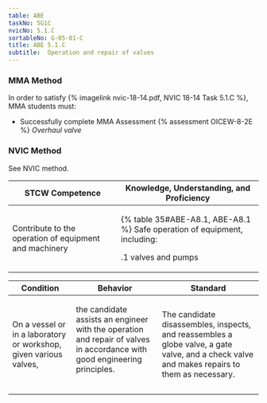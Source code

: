 ```yaml
---
table: ABE
taskNo: 5G1C
nvicNo: 5.1.C 
sortableNo: G-05-01-C
title: ABE 5.1.C 
subtitle:  Operation and repair of valves
---
```



### MMA Method

In order to satisfy  {% imagelink nvic-18-14.pdf, NVIC 18-14 Task 5.1.C %}, MMA students must:

* Successfully complete MMA Assessment {% assessment OICEW-8-2E %} *Overhaul valve*


### NVIC Method

<a onclick="togglevisibility('nvic_methods')" >See NVIC method.</a>

<div id='nvic_methods' class='hide'>

<table>
<thead>
<tr>
<th class='forty'> STCW Competence </th>
<th class='sixty'> Knowledge, Understanding, and Proficiency </th>
</tr>
</thead>




<tbody>
<tr><td markdown='1'>

Contribute to the operation of equipment and machinery

</td><td markdown='1'>

{% table 35#ABE-A8.1, ABE-A8.1 %} Safe operation of equipment, including: 

.1  valves and pumps

</td></tr>


</tbody>
</table>


<table>
<thead>
<tr><th class='twenty'>  Condition </th><th class='twenty'> Behavior </th><th  class='sixty'>Standard </th></tr>
</thead>
<tbody >



<tr><td markdown='1'>

On a vessel or in a laboratory or workshop, given various valves,

</td><td markdown='1'>

the candidate assists an engineer with the operation and repair of valves in accordance with good engineering principles.

<br>

<div class="tooltip" markdown='1'>



</div>


</td><td markdown='1'>

The candidate disassembles, inspects, and reassembles a globe valve, a gate valve, and a check valve and makes repairs to them as necessary. 

</td></tr>
</tbody>
</table>
</div>
